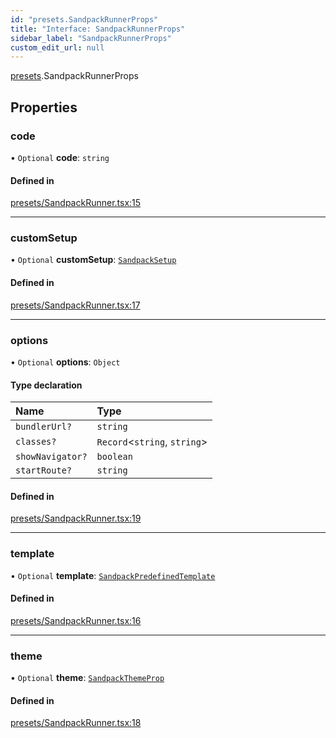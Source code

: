 ```yaml
---
id: "presets.SandpackRunnerProps"
title: "Interface: SandpackRunnerProps"
sidebar_label: "SandpackRunnerProps"
custom_edit_url: null
---
```


[presets](../modules/presets).SandpackRunnerProps

## Properties

### code

• `Optional` **code**: `string`

#### Defined in

[presets/SandpackRunner.tsx:15](https://github.com/codesandbox/sandpack/blob/097389f/sandpack-react/src/presets/SandpackRunner.tsx#L15)

___

### customSetup

• `Optional` **customSetup**: [`SandpackSetup`](types.SandpackSetup)

#### Defined in

[presets/SandpackRunner.tsx:17](https://github.com/codesandbox/sandpack/blob/097389f/sandpack-react/src/presets/SandpackRunner.tsx#L17)

___

### options

• `Optional` **options**: `Object`

#### Type declaration

| Name | Type |
| :------ | :------ |
| `bundlerUrl?` | `string` |
| `classes?` | `Record`<`string`, `string`\> |
| `showNavigator?` | `boolean` |
| `startRoute?` | `string` |

#### Defined in

[presets/SandpackRunner.tsx:19](https://github.com/codesandbox/sandpack/blob/097389f/sandpack-react/src/presets/SandpackRunner.tsx#L19)

___

### template

• `Optional` **template**: [`SandpackPredefinedTemplate`](../modules/types#sandpackpredefinedtemplate)

#### Defined in

[presets/SandpackRunner.tsx:16](https://github.com/codesandbox/sandpack/blob/097389f/sandpack-react/src/presets/SandpackRunner.tsx#L16)

___

### theme

• `Optional` **theme**: [`SandpackThemeProp`](../modules/types#sandpackthemeprop)

#### Defined in

[presets/SandpackRunner.tsx:18](https://github.com/codesandbox/sandpack/blob/097389f/sandpack-react/src/presets/SandpackRunner.tsx#L18)
